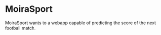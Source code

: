 # MoiraSport

MoiraSport wants to a webapp capable of predicting the score of the next football match.
